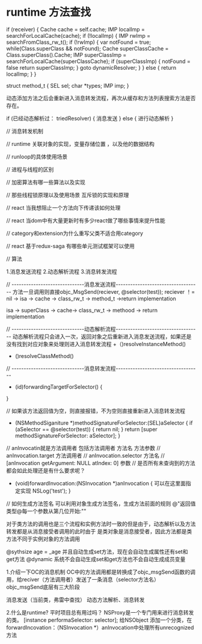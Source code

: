 # runtime 方法查找

if (receiver) {
  Cache cache = self.cache;
  IMP localImp = searchForLocalCache(cache);
  if (!localImp) {
     IMP rwImp = searchFromClass_rw_t();
     if (!rwImp) {
        var notFound = true;
        while(Class.superClass && notFound);
        Cache superClassCache = Class.superClass().Cache;
        IMP superClassImp = searchForLocalCache(superClassCache);
        if (superClassImp) {
           notFound = false
           return superClassImp;
        }
        goto dynamicResolver;
     }
  } else {
    return localImp;
  }
}

struct method_t {
  SEL sel;
  char \*types;
  IMP imp;
}

动态添加方法之后会重新进入消息转发流程，再次从缓存和方法列表搜索方法是否存在。



if (已经动态解析过： triedResolver) {
  消息发送
} else {
  进行动态解析
}



// 消息转发机制

// runtime 关联对象的实现，变量存储位置 ，以及他的数据结构

// runloop的具体使用场景

// 进程与线程的区别

// 加密算法有哪一些算法以及实现

// 那些线程锁原理以及使用场景
  互斥锁的实现和原理
  
 // react 当我想阻止一个方法向下传递该如何处理
 
 // react 当dom中有大量更新时有多少react做了哪些事情来提升性能
 
 // category和extension为什么重写父类不适合用category
 
 // react 基于redux-saga 有哪些单元测试框架可以使用
 
 // 算法



1.消息发送流程
2.动态解析流程
3.消息转发流程


// ------------------------------消息发送流程-----------------------------------
方法一旦调用则直接objc_MsgSend(reciever, @selector(test));
reciever ！= nil -> isa -> cache -> class_rw_t -> method_t ->return implementation

isa -> superClass -> cache-> class_rw_t -> methood -> return implementation

// ------------------------------动态解析流程-----------------------------------
动态解析流程只会进入一次，返回对象之后重新进入消息发送流程，如果还是没有找到对应对象来处理则进入消息转发流程
+（)resolveInstanceMethod()
+ ()resolveClassMethod()


// ------------------------------消息转发流程-----------------------------------
- (id)forwardingTargetForSelector() {
  
}

// 如果该方法返回值为空，则直接报错，不为空则直接重新进入消息转发流程
- (NSMethodSiganiture *)methodSignatureForSelector:(SEL)aSelector { 
    if (aSelector == @selector(test)) {
      return nil;
    }
    return [super methodSignatureForSelector: aSelector];
}

// anInvocatin就是方法调用者 包括方法调用者 方法名 方法参数
// anInvocation.target 方法调用者
// anInvocation.selector 方法名
// [anInvocation getArgument: NULL atIndex: 0] 参数
// 是否所有未查询到的方法 都会如此处理还是有什么要求呢？
- (void)forwardInvocation:(NSInvocation *)anInvocation {
   可以在这里面指定实现
   NSLog('test');
}

// 如何生成方法签名 可以利用对象生成方法签名，生成方法前面的规则 @"返回值类型@每一个参数从第几位开始:""

对于类方法的调用也是三个流程和实例方法时一致的但是由于，动态解析以及方法转发都是从消息接受者调用的此时由于
是类对象是消息接受者，因此方法都是类方法不同于实例对象的方法调用

@sythsize age = _age 并且自动生成set方法，现在会自动生成属性还有set和get方法
@dynamic 系统不会自动生成set和get方法也不会自动生成成员变量


1.介绍一下OC的消息机制
OC中的方法调用都是转换成了objc_msgSend函数的调用，给reciver（方法调用者）发送了一条消息（selector方法名）
objc_msgSend底层有三大阶段

消息发送（当前类，弗雷中查找） 动态方法解析、消息转发

2.什么是runtime? 平时项目总有用过吗？
NSProxy是一个专门用来进行消息转发的类。
[instance performaSelector: selector];
给NSObject 添加一个分类，在forwardIncovation：（NSInvocation *）anInvocation中处理所有unrecognized方法



















